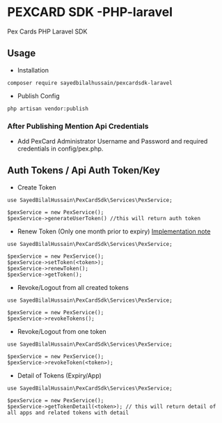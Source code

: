 # PEXCARD SDK -PHP-laravel
Pex Cards PHP Laravel SDK
## Usage

- Installation
```
composer require sayedbilalhussain/pexcardsdk-laravel
```

- Publish Config
```
php artisan vendor:publish
```
### After Publishing Mention Api Credentials
- Add PexCard Administrator Username and Password and required credentials in config/pex.php. 

## Auth Tokens / Api Auth Token/Key
- Create Token 
```
use SayedBilalHussain\PexCardSdk\Services\PexService;

$pexService = new PexService();
$pexService->generateUserToken() //this will return auth token
```
- Renew Token (Only one month prior to expiry)
[Implementation note](https://developer.pexcard.com/docs4#!/Token3258321032323232323232323232323232323232Manage32authentication32for32the32PEX32API4610323232323232323232323232/Token_RenewByAuthorizationPOSTToken_Renew)
```
use SayedBilalHussain\PexCardSdk\Services\PexService;

$pexService = new PexService();
$pexService->setToken(<token>);
$pexService->renewToken();
$pexService->getToken(); 
```
- Revoke/Logout from all created tokens

```
use SayedBilalHussain\PexCardSdk\Services\PexService;

$pexService = new PexService();
$pexService->revokeTokens();
```


- Revoke/Logout from one token

```
use SayedBilalHussain\PexCardSdk\Services\PexService;

$pexService = new PexService();
$pexService->revokeToken(<token>);
```
- Detail of Tokens (Expiry/App)

```
use SayedBilalHussain\PexCardSdk\Services\PexService;

$pexService = new PexService();
$pexService->getTokenDetail(<token>); // this will return detail of all apps and related tokens with detail
```
